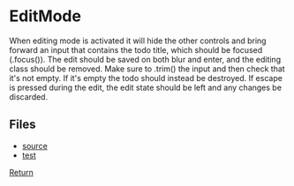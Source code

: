 # EditMode 

When editing mode is activated it will hide the other controls and bring forward an input that contains the todo title, which should be focused (.focus()). The edit should be saved on both blur and enter, and the editing class should be removed. Make sure to .trim() the input and then check that it's not empty. If it's empty the todo should instead be destroyed. If escape is pressed during the edit, the edit state should be left and any changes be discarded.

## Files

* [source](index.js)
* [test](test.js)

[Return](../../README.md)
